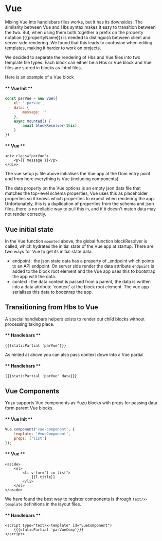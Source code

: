 # Vue

Mixing Vue into handlebars files works, but it has its downsides. The similarity between Vue and Hbs syntax makes it easy to transition between the two. But, when using them both together a prefix on the property notation (\{{propertyName}}) is needed to distinguish between client and server side rendering. We found that this leads to confusion when editing templates, making it harder to work on projects.

We decided to separate the rendering of Hbs and Vue files into two template file types. Each block can either be a Hbs or Vue block and Vue files are stored in blocks as .html files. 

Here is an example of a Vue block

<!-- tabs:start -->
#### ** Vue Init **

``` js
const parVue = new Vue({
    el: '.parVue',
    data: {
        message: ''
    },
    async mounted() {
        await blockResolver(this);
    }
})
```

#### ** Vue **

``` Vue
<div class="parVue">
    <p>{{ message }}</p>
</div>
```

<!-- tabs:end -->

The vue setup js file above initialises the Vue app at the Dom entry point and from here everything is Vue (including components). 

The data property on the Vue options is an empty json data file that matches the top-level schema properties, Vue uses this as placeholder properties so it knows which properties to expect when rendering the app. Unfortunately, this is a duplication of properties from the schema and json files, there is no reliable way to pull this in, and if it doesn't match data may not render correctly. 

## Vue initial state

In the Vue function `mounted` above, the global function blockResolver is called, which hydrates the initial state of the Vue app at startup. There are two ways for Vue to get its initial state data. 

- endpoint : the json state data has a property of _endpoint which points to an API endpoint. On server side render the data attribute `endpoint` is added to the block root element and the Vue app uses this to bootstrap the app with the data. 
- context : the data context is passed from a parent, the data is written into a data attribute 'context' at the block root element. The vue app serialises this data to bootstrap the app. 

## Transitioning from Hbs to Vue

A special handlebars helpers exists to render out child blocks without processing taking place.

<!-- tabs:start -->
#### ** Handlebars **

``` Hbs
{{{staticPartial 'parVue'}}}
```

<!-- tabs:end -->

As hinted at above you can also pass context down into a Vue partial

<!-- tabs:start -->
#### ** Handlebars **

``` Hbs
{{{staticPartial 'parVue' data}}}
```

<!-- tabs:end -->

## Vue Components

Yuzu supports Vue components as Yuzu blocks with props for passing data form parent Vue blocks.

<!-- tabs:start -->
#### ** Vue Init **

``` js
Vue.component('vue-component', {
    template: '#vueComponent',
    props: ['list']
});
```

#### ** Vue **

``` Vue
<aside>
    <ol>
        <li v-for="l in list">
            {{l.title}}
        </li>
    </ol>
</aside>
```
<!-- tabs:end -->

We have found the best way to register components is through `text/x-template` definitions in the layout files.

<!-- tabs:start -->
#### ** Handlebars **

``` Hbs
<script type="text/x-template" id="vueComponent">
    {{{staticPartial 'parVueComp'}}}
</script>
```

<!-- tabs:end -->
